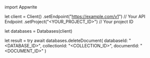 import Appwrite

let client = Client()
    .setEndpoint("https://example.com/v1") // Your API Endpoint
    .setProject("<YOUR_PROJECT_ID>") // Your project ID

let databases = Databases(client)

let result = try await databases.deleteDocument(
    databaseId: "<DATABASE_ID>",
    collectionId: "<COLLECTION_ID>",
    documentId: "<DOCUMENT_ID>"
)

